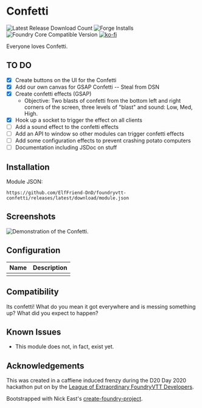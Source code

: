 # Confetti

![Latest Release Download Count](https://img.shields.io/badge/dynamic/json?label=Downloads@latest&query=assets%5B1%5D.download_count&url=https%3A%2F%2Fapi.github.com%2Frepos%2FElfFriend-DnD%2Ffoundryvtt-confetti%2Freleases%2Flatest)
![Forge Installs](https://img.shields.io/badge/dynamic/json?label=Forge%20Installs&query=package.installs&suffix=%25&url=https%3A%2F%2Fforge-vtt.com%2Fapi%2Fbazaar%2Fpackage%2Fgm-screen&colorB=4aa94a)
![Foundry Core Compatible Version](https://img.shields.io/badge/dynamic/json.svg?url=https%3A%2F%2Fraw.githubusercontent.com%2FElfFriend-DnD%2Ffoundryvtt-confetti%2Fmain%2Fsrc%2Fmodule.json&label=Foundry%20Version&query=$.compatibleCoreVersion&colorB=orange)
[![ko-fi](https://img.shields.io/badge/-buy%20me%20a%20coke-%23FF5E5B)](https://ko-fi.com/elffriend)


Everyone loves Confetti.

## TO DO
- [x] Create buttons on the UI for the Confetti
- [x] Add our own canvas for GSAP Confetti -- Steal from DSN
- [x] Create confetti effects (GSAP)
  - Objective: Two blasts of confetti from the bottom left and right corners of the screen, three levels of "blast" and sound: Low, Med, High.
- [x] Hook up a socket to trigger the effect on all clients
- [ ] Add a sound effect to the confetti effects
- [ ] Add an API to window so other modules can trigger confetti effects
- [ ] Add some configuration effects to prevent crashing potato computers
- [ ] Documentation including JSDoc on stuff

## Installation

Module JSON:

```
https://github.com/ElfFriend-DnD/foundryvtt-confetti/releases/latest/download/module.json
```

## Screenshots

![Demonstration of the Confetti.](readme-img/confetti-demo.jpg)

## Configuration

| **Name** | Description |
| -------- | ----------- |
|          |             |

## Compatibility

Its confetti! What do you mean it got everywhere and is messing something up? What did you expect to happen?


## Known Issues

- This module does not, in fact, exist yet.

## Acknowledgements

This was created in a caffiene induced frenzy during the D20 Day 2020 hackathon put on by the [League of Extraordinary FoundryVTT Developers](https://forums.forge-vtt.com/c/package-development/11).

Bootstrapped with Nick East's [create-foundry-project](https://gitlab.com/foundry-projects/foundry-pc/create-foundry-project).
